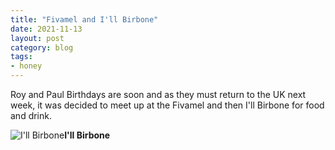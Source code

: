 ```yaml
---
title: "Fivamel and I'll Birbone"
date: 2021-11-13
layout: post
category: blog
tags:
- honey
---
```


Roy and Paul Birthdays are soon and as they must return to the UK next week, it was decided to meet up at the Fivamel and then I'll Birbone for food and drink.
<!--more-->


 ![I'll Birbone](/images/2021/2021-11-13-fivamel-and-i'll-birbone.jpg)**I'll Birbone**
